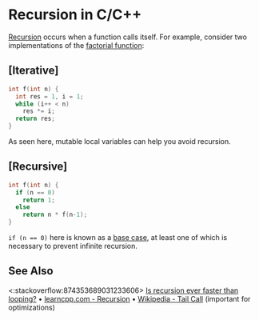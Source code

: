 # Recursion in C/C++
[Recursion](https://en.wikipedia.org/wiki/Recursion_(computer_science)) occurs when a function calls itself.
For example, consider two implementations of the [factorial function](https://en.wikipedia.org/wiki/Factorial):

## [Iterative]
```c
int f(int n) {
  int res = 1, i = 1;
  while (i++ < n)
    res *= i;
  return res;
}
```
As seen here, mutable local variables can help you avoid recursion.

## [Recursive]
```c
int f(int n) {
  if (n == 0)
    return 1;
  else
    return n * f(n-1);
}
```
`if (n == 0)` here is known as a [base case](https://en.wikipedia.org/wiki/Recursion_(computer_science)#Base_case),
at least one of which is necessary to prevent infinite recursion.

## See Also
<:stackoverflow:874353689031233606>
[Is recursion ever faster than looping?](https://stackoverflow.com/q/2651112/5740428)
•
[learncpp.com - Recursion](https://www.learncpp.com/cpp-tutorial/recursion)
•
[Wikipedia - Tail Call](https://en.wikipedia.org/wiki/Tail_call) (important for optimizations)
